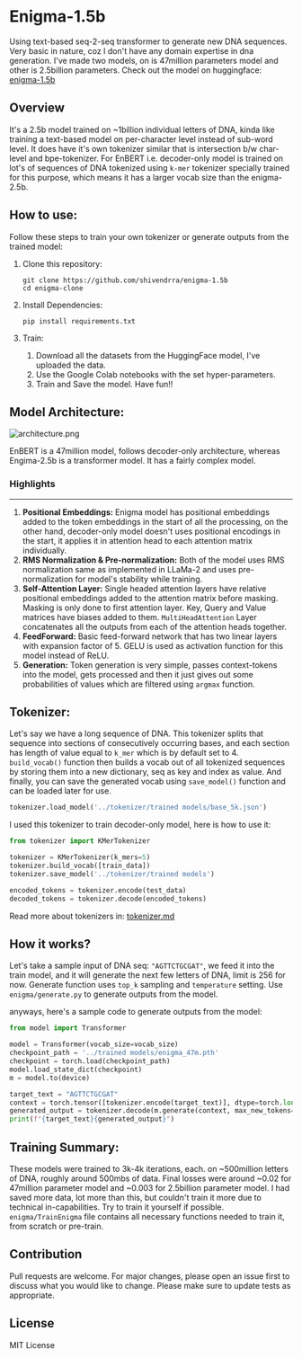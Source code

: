 # Enigma-1.5b
Using text-based seq-2-seq transformer to generate new DNA sequences. Very basic in nature, coz I don't have any domain expertise in dna generation. I've made two models, on is 47million parameters model and other is 2.5billion parameters.
Check out the model on huggingface: [enigma-1.5b](https://huggingface.co/Shivendrra/enigma-1.5b)

## Overview
It's a 2.5b model trained on ~1billion individual letters of DNA, kinda like training a text-based model on per-character level instead of sub-word level. It does have it's own tokenizer similar that is intersection b/w char-level and bpe-tokenizer.
For EnBERT i.e. decoder-only model is trained on lot's of sequences of DNA tokenized using `k-mer` tokenizer specially trained for this purpose, which means it has a larger vocab size than the enigma-2.5b.

## How to use:
Follow these steps to train your own tokenizer or generate outputs from the trained model:
1. Clone this repository:
	```shell
	git clone https://github.com/shivendrra/enigma-1.5b
	cd enigma-clone
	```

2. Install Dependencies:
	```shell
	pip install requirements.txt
	```

3. Train:
	1. Download all the datasets from the HuggingFace model, I've uploaded the data.
	2. Use the Google Colab notebooks with the set hyper-parameters.
	3. Train and Save the model. Have fun!!

## Model Architecture:
![architecture.png](https://github.com/shivendrra/enigma-1.5b/blob/main/architecture.png)

EnBERT is a 47million model, follows decoder-only architecture, whereas Engima-2.5b is a transformer model. It has a fairly complex model.
### Highlights
---
1. **Positional Embeddings:** Enigma model has positional embeddings added to the token embeddings in the start of all the processing, on the other hand, decoder-only model doesn't uses positional encodings in the start, it applies it in attention head to each attention matrix individually.
2. **RMS Normalization & Pre-normalization:** Both of the model uses RMS normalization same as implemented in LLaMa-2 and uses pre-normalization for model's stability while training.
3. **Self-Attention Layer:** Single headed attention layers have relative positional embeddings added to the attention matrix before masking. Masking is only done to first attention layer. Key, Query and Value matrices have biases added to them. `MultiHeadAttention` Layer concatenates all the outputs from each of the attention heads together.
4. **FeedForward:** Basic feed-forward network that has two linear layers with expansion factor of 5. GELU is used as activation function for this model instead of ReLU.
5. **Generation:** Token generation is very simple, passes context-tokens into the model, gets processed and then it just gives out some probabilities of values which are filtered using `argmax` function.

## Tokenizer:
Let's say we have a long sequence of DNA. This tokenizer splits that sequence into sections of consecutively occurring bases, and each section has length of value equal to `k_mer` which is by default set to 4.
`build_vocab()` function then builds a vocab out of all tokenized sequences by storing them into a new dictionary, seq as key and index as value. And finally, you can save the generated vocab using `save_model()` function and can be loaded later for use.
```python
tokenizer.load_model('../tokenizer/trained models/base_5k.json')
```
I used this tokenizer to train decoder-only model, here is how to use it:
```python
from tokenizer import KMerTokenizer

tokenizer = KMerTokenizer(k_mers=5)
tokenizer.build_vocab([train_data])
tokenizer.save_model('../tokenizer/trained models')

encoded_tokens = tokenizer.encode(test_data)
decoded_tokens = tokenizer.decode(encoded_tokens)
```

Read more about tokenizers in: [tokenizer.md](https://github.com/shivendrra/enigma-1.5b/blob/main/tokenizer/tokenizer.md)

## How it works?
Let's take a sample input of DNA seq: `"AGTTCTGCGAT"`, we feed it into the train model, and it will generate the next few letters of DNA, limit is 256 for now. Generate function uses `top_k` sampling and `temperature` setting. Use `enigma/generate.py` to generate outputs from the model.

anyways, here's a sample code to generate outputs from the model:
```python
from model import Transformer

model = Transformer(vocab_size=vocab_size)
checkpoint_path = '../trained models/enigma_47m.pth'
checkpoint = torch.load(checkpoint_path)
model.load_state_dict(checkpoint)
m = model.to(device)

target_text = "AGTTCTGCGAT"
context = torch.tensor([tokenizer.encode(target_text)], dtype=torch.long, device=device)
generated_output = tokenizer.decode(m.generate(context, max_new_tokens=10, temperature=0.5, top_k=5))
print(f"{target_text}{generated_output}")
```

## Training Summary:
These models were trained to 3k-4k iterations, each. on ~500million letters of DNA, roughly around 500mbs of data. Final losses were around ~0.02 for 47million parameter model and ~0.003 for 2.5billion parameter model. I had saved more data, lot more than this, but couldn't train it more due to technical in-capabilities.
Try to train it yourself if possible. `enigma/TrainEnigma` file contains all necessary functions needed to train it, from scratch or pre-train.

## Contribution
Pull requests are welcome. For major changes, please open an issue first to discuss what you would like to change.
Please make sure to update tests as appropriate.

## License
MIT License

